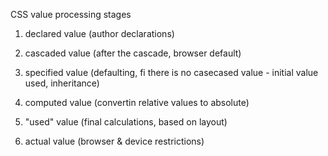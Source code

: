 CSS value processing stages

1. declared value
(author declarations)

2. cascaded value
(after the cascade, browser default)

3. specified value
(defaulting, fi there is no casecased value - initial value used, inheritance)

4. computed value
(convertin relative values to absolute)

5. "used" value
(final calculations, based on layout)

6. actual value
(browser & device restrictions)

